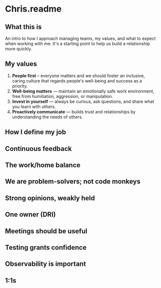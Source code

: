 # Chris.readme

## What this is
An intro to how I approach managing teams, my values, and what to expect when working with me.  It's a starting point to help us build a relationship more quickly.

## My values
1. **People first** – everyone matters and we should foster an inclusive, caring culture that regards people's well-being and success as a priority.
2. **Well-being matters** — maintain an emotionally safe work environment, free from humiliation, aggression, or manipulation.
3. **Invest in yourself** — always be curious, ask questions, and share what you learn with others.
4. **Proactively communicate** — builds trust and relationships by understanding the needs of others.

## How I define my job

## Continuous feedback

## The work/home balance

## We are problem-solvers; not code monkeys

## Strong opinions, weakly held

## One owner (DRI)

## Meetings should be useful

## Testing grants confidence

## Observability is important

## 1:1s
